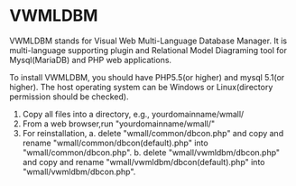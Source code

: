 # VWMLDBM 
VWMLDBM stands for Visual Web Multi-Language Database Manager.
It is multi-language supporting plugin and Relational Model Diagraming tool for Mysql(MariaDB) and PHP web applications.

To install VWMLDBM, you should have PHP5.5(or higher) and mysql 5.1(or higher).
The host operating system can be Windows or Linux(directory permission should be checked).
1. Copy all files into a directory, e.g., yourdomainname/wmall/
2. From a web browser,run "yourdomainname/wmall/"
3. For reinstallation, 
    a. delete "wmall/common/dbcon.php" and copy and rename "wmall/common/dbcon(default).php" into "wmall/common/dbcon.php". 
    b. delete "wmall/vwmldbm/dbcon.php" and copy and rename "wmall/vwmldbm/dbcon(default).php" into "wmall/vwmldbm/dbcon.php".
